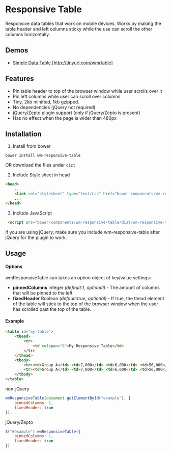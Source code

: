 # Responsive Table

Responsive data tables that work on mobile devices. Works by making the table header and left columns sticky while
the use can scroll the other columns horizontally.

## Demos

* [Simple Data Table](https://rawgithub.com/WearyMonkey/responsive-table/master/examples/example.html) [http://tinyurl.com/wmrtable]

## Features

* Pin table header to top of the browser window while user scrolls over it
* Pin left columns while user can scroll over columns
* Tiny, 2kb  minified, 1kb gzipped.
* No dependencies (jQuery not required)
* jQuery/Zepto plugin support (only if jQuery/Zepto is present)
* Has no effect when the page is wider than 480px

## Installation

1. Install from bower

```
bower install wm-responsive-table
```

OR download the files under ```dist```

2. Include Style sheet in head

```html
<head>
    ...
    <link rel="stylesheet" type="text/css" href="bower-components/wm-responsive-table/dist/wm-responsive-table.css">
    ...
</head>
```

3. Include JavaScript

```html
 <script src="bower-components/wm-responsive-table/dist/wm-responsive-table.js"></script>
```

If you are using jQuery, make sure you include wm-responsive-table after jQuery for the plugin to work.

## Usage

#### Options

wmResponsiveTable can takes an option object of key/value settings:

* **pinnedColumns** Integer *(default:1, optional)* - The amount of columns that will be pinned to the left
* **fixedHeader** Boolean *(default:true, optional)* - If true, the thead element of the table will stick to the top of the browser window when the user has scrolled past the top of the table.

#### Example

```html
<table id="my-table">
    <thead>
        <tr>
            <td colspan="6">My Responsive Table</td>
        </tr>
    </thead>
    <tbody>
        <tr><td>Group A</td> <td>7,000</td> <td>6,000</td> <td>56,000</td></tr>
        <tr><td>Group A</td> <td>7,000</td> <td>6,000</td> <td>56,000</td></tr>
    </tbody>
</table>
```

non-jQuery

```javascript
wmResponsiveTable(document.getElementById("example"), {
    pinnedColumns: 1,
    fixedHeader: true
});
```

jQuery/Zepto

```javascript
$("#example").wmResponsiveTable({
    pinnedColumns: 1,
    fixedHeader: true
})
```


